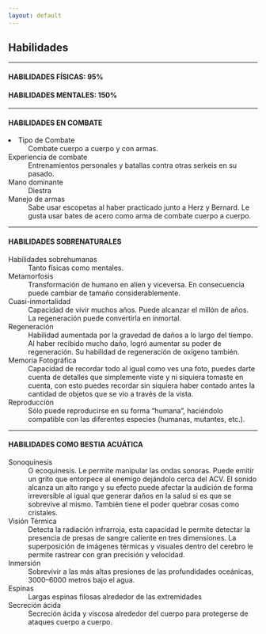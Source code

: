 ```yaml
---
layout: default
---
```

## Habilidades

* * *

#### HABILIDADES FÍSICAS: 95%
#### HABILIDADES MENTALES: 150%

* * *

#### HABILIDADES EN COMBATE

<dl>
<dt><li>Tipo de Combate </li></dt>
<dd>Combate cuerpo a cuerpo y con armas.</dd>
<dt>Experiencia de combate</dt>
<dd>Entrenamientos personales y batallas contra otras serkeis en su pasado.</dd>
<dt>Mano dominante</dt>
<dd>Diestra</dd>
<dt>Manejo de armas</dt>
<dd>Sabe usar escopetas al haber practicado junto a Herz y Bernard. Le gusta usar bates de acero como arma de combate cuerpo a cuerpo.</dd>
</dl>

* * *

#### HABILIDADES SOBRENATURALES

<dl>
<dt>Habilidades sobrehumanas</dt>
<dd>Tanto físicas como mentales.</dd>
<dt>Metamorfosis</dt>
<dd>Transformación de humano en alien y viceversa. En consecuencia puede cambiar de tamaño considerablemente.</dd>
<dt>Cuasi-inmortalidad</dt>
<dd>Capacidad de vivir muchos años. Puede alcanzar el millón de años. La regeneración puede convertirla en inmortal. </dd>
<dt>Regeneración</dt>
<dd>Habilidad aumentada por la gravedad de daños a lo largo del tiempo. Al haber recibido mucho daño, logró aumentar su poder de regeneración. Su habilidad de regeneración de oxígeno también.</dd>
<dt>Memoria Fotográfica</dt>
<dd>Capacidad de recordar todo al igual como ves una foto, puedes darte cuenta de detalles que simplemente viste y ni siquiera tomaste en cuenta, con esto puedes recordar sin siquiera haber contado antes la cantidad de objetos que se vio a través de la vista.</dd>
<dt>Reproducción</dt>
<dd>Sólo puede reproducirse en su forma “humana”, haciéndolo compatible con las diferentes especies (humanas, mutantes, etc.).</dd>
</dl>

* * *

#### HABILIDADES COMO BESTIA ACUÁTICA

<dl>
<dt>Sonoquinesis</dt>
<dd>O ecoquinesis. Le permite manipular las ondas sonoras. Puede emitir un grito que entorpece al enemigo dejándolo cerca del ACV. El sonido alcanza un alto rango y su efecto puede afectar la audición de forma irreversible al igual que generar daños en la salud si es que se sobrevive al mismo. También tiene el poder quebrar cosas como cristales.</dd>
<dt>Visión Térmica</dt>
<dd>Detecta la radiación infrarroja, esta capacidad le permite detectar la presencia de presas de sangre caliente en tres dimensiones. La superposición de imágenes térmicas y visuales dentro del cerebro le permite rastrear con gran precisión y velocidad.</dd>
<dt>Inmersión</dt>
<dd>Sobrevivir a las más altas presiones de las profundidades oceánicas, 3000–6000 metros bajo el agua.</dd>
<dt>Espinas</dt>
<dd>Largas espinas filosas alrededor de las extremidades</dd>
  <dt>Secreción ácida</dt>
<dd>Secreción ácida y viscosa alrededor del cuerpo para protegerse de ataques cuerpo a cuerpo.</dd>
</dl>
